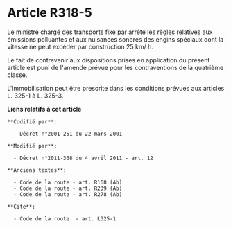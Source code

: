 # Article R318-5

Le ministre chargé des transports fixe par arrêté les règles relatives aux émissions polluantes et aux nuisances sonores des
engins spéciaux dont la vitesse ne peut excéder par construction 25 km/ h. 

Le fait de contrevenir aux dispositions prises en application du présent article est puni de l'amende prévue pour les
contraventions de la quatrième classe.

L'immobilisation peut être prescrite dans les conditions prévues aux articles L. 325-1 à L. 325-3.

**Liens relatifs à cet article**

	**Codifié par**:

	  - Décret n°2001-251 du 22 mars 2001

	**Modifié par**:

	  - Décret n°2011-368 du 4 avril 2011 - art. 12

	**Anciens textes**:

	  - Code de la route - art. R168 (Ab)
	  - Code de la route - art. R239 (Ab)
	  - Code de la route - art. R278 (Ab)

	**Cite**:

	  - Code de la route. - art. L325-1
